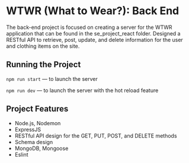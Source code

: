 # WTWR (What to Wear?): Back End

The back-end project is focused on creating a server for the WTWR application that can be found in the se_project_react folder. Designed a RESTful API to retrieve, post, update, and delete information for the user and clothing items on the site.

## Running the Project

`npm run start` — to launch the server

`npm run dev` — to launch the server with the hot reload feature

## Project Features

- Node.js, Nodemon
- ExpressJS
- RESTful API design for the GET, PUT, POST, and DELETE methods
- Schema design
- MongoDB, Mongoose
- Eslint

